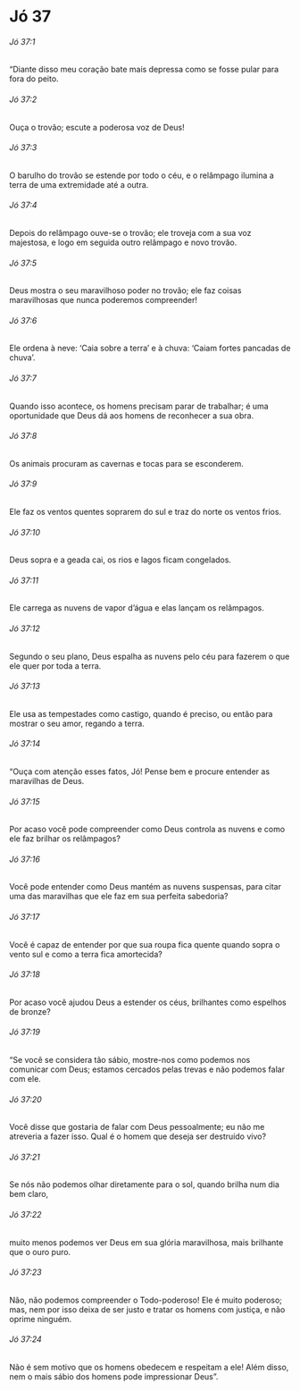 # Jó 37

###### Jó 37:1

“Diante disso meu coração bate mais depressa como se fosse pular para fora do peito.

###### Jó 37:2

Ouça o trovão; escute a poderosa voz de Deus!

###### Jó 37:3

O barulho do trovão se estende por todo o céu, e o relâmpago ilumina a terra de uma extremidade até a outra.

###### Jó 37:4

Depois do relâmpago ouve-se o trovão; ele troveja com a sua voz majestosa, e logo em seguida outro relâmpago e novo trovão.

###### Jó 37:5

Deus mostra o seu maravilhoso poder no trovão; ele faz coisas maravilhosas que nunca poderemos compreender!

###### Jó 37:6

Ele ordena à neve: ‘Caia sobre a terra’ e à chuva: ‘Caiam fortes pancadas de chuva’.

###### Jó 37:7

Quando isso acontece, os homens precisam parar de trabalhar; é uma oportunidade que Deus dá aos homens de reconhecer a sua obra.

###### Jó 37:8

Os animais procuram as cavernas e tocas para se esconderem.

###### Jó 37:9

Ele faz os ventos quentes soprarem do sul e traz do norte os ventos frios.

###### Jó 37:10

Deus sopra e a geada cai, os rios e lagos ficam congelados.

###### Jó 37:11

Ele carrega as nuvens de vapor d’água e elas lançam os relâmpagos.

###### Jó 37:12

Segundo o seu plano, Deus espalha as nuvens pelo céu para fazerem o que ele quer por toda a terra.

###### Jó 37:13

Ele usa as tempestades como castigo, quando é preciso, ou então para mostrar o seu amor, regando a terra.

###### Jó 37:14

“Ouça com atenção esses fatos, Jó! Pense bem e procure entender as maravilhas de Deus.

###### Jó 37:15

Por acaso você pode compreender como Deus controla as nuvens e como ele faz brilhar os relâmpagos?

###### Jó 37:16

Você pode entender como Deus mantém as nuvens suspensas, para citar uma das maravilhas que ele faz em sua perfeita sabedoria?

###### Jó 37:17

Você é capaz de entender por que sua roupa fica quente quando sopra o vento sul e como a terra fica amortecida?

###### Jó 37:18

Por acaso você ajudou Deus a estender os céus, brilhantes como espelhos de bronze?

###### Jó 37:19

“Se você se considera tão sábio, mostre-nos como podemos nos comunicar com Deus; estamos cercados pelas trevas e não podemos falar com ele.

###### Jó 37:20

Você disse que gostaria de falar com Deus pessoalmente; eu não me atreveria a fazer isso. Qual é o homem que deseja ser destruído vivo?

###### Jó 37:21

Se nós não podemos olhar diretamente para o sol, quando brilha num dia bem claro,

###### Jó 37:22

muito menos podemos ver Deus em sua glória maravilhosa, mais brilhante que o ouro puro.

###### Jó 37:23

Não, não podemos compreender o Todo-poderoso! Ele é muito poderoso; mas, nem por isso deixa de ser justo e tratar os homens com justiça, e não oprime ninguém.

###### Jó 37:24

Não é sem motivo que os homens obedecem e respeitam a ele! Além disso, nem o mais sábio dos homens pode impressionar Deus”.

